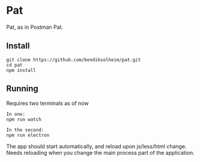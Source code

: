 # Pat

Pat, as in Postman Pat.

## Install

    git clone https://github.com/bendiksolheim/pat.git
    cd pat
    npm install

## Running

Requires two terminals as of now

    In one:
    npm run watch

    In the second:
    npm run electron

The app should start automatically, and reload upon js/less/html change. Needs reloading when you change the main process part of the application.
